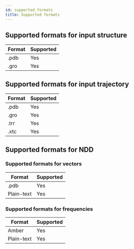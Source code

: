 ```yaml
---
id: supported_formats
title: Supported formats
---
```


## Supported formats for input structure

|Format   	| Supported |
|---	|---	|
|.pdb | Yes |
|.gro | Yes |
 
## Supported formats for input trajectory

|Format   	| Supported |
|---	|---	|
|.pdb | Yes |
|.gro | Yes |
|.trr | Yes |
|.xtc | Yes |
 
## Supported formats for NDD

### Supported formats for vectors

|Format   	| Supported |
|---	|---	|
|.pdb|Yes|
|Plain-text|Yes|

### Supported formats for frequencies

|Format   	| Supported |
|---	|---	|
|Amber|Yes|
|Plain-text|Yes|
 
